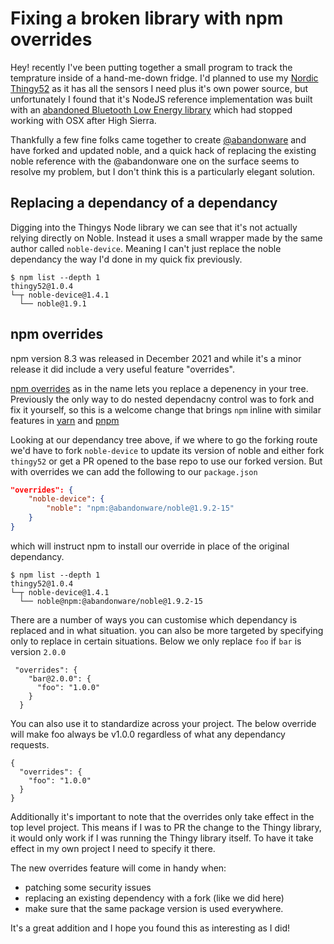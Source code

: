 # Fixing a broken library with npm overrides

Hey! recently I've been putting together a small program to track the temprature inside of a hand-me-down fridge. I'd planned to use my [Nordic Thingy52](https://www.nordicsemi.com/Products/Development-hardware/Nordic-Thingy-52) as it has all the sensors I need plus it's own power source, but unfortunately I found that it's NodeJS reference implementation was built with an [abandoned Bluetooth Low Energy library](https://github.com/noble/noble) which had stopped working with OSX after High Sierra. 

Thankfully a few fine folks came together to create [@abandonware](https://abandonware.github.io/) and have forked and updated noble, and a quick hack of replacing the existing noble reference with the @abandonware one on the surface seems to resolve my problem, but I don't think this is a particularly elegant solution.


## Replacing a dependancy of a dependancy
Digging into the Thingys Node library we can see that it's not actually relying directly on Noble. Instead it uses a small wrapper made by the same author called `noble-device`. Meaning I can't just replace the noble dependancy the way I'd done in my quick fix previously. 

```
$ npm list --depth 1
thingy52@1.0.4
└─┬ noble-device@1.4.1
  └── noble@1.9.1
```

## npm overrides
npm version 8.3 was released in December 2021 and while it's a minor release it did include a very useful feature "overrides". 

[npm overrides](https://docs.npmjs.com/cli/v8/configuring-npm/package-json#overrides) as in the name lets you replace a depenency in your tree. Previously the only way to do nested dependacny control was to fork and fix it yourself, so this is a welcome change that brings `npm` inline with similar features in [yarn](https://classic.yarnpkg.com/en/docs/selective-version-resolutions/) and [pnpm](https://pnpm.io/package_json#pnpmoverrides)


Looking at our dependancy tree above, if we where to go the forking route we'd have to fork `noble-device` to update its version of noble and either fork `thingy52` or get a PR opened to the base repo to use our forked version. But with overrides we can add the following to our `package.json`

```json
"overrides": {
    "noble-device": {
        "noble": "npm:@abandonware/noble@1.9.2-15"
    }
}
```

which will instruct npm to install our override in place of the original dependancy.


```
$ npm list --depth 1
thingy52@1.0.4
└─┬ noble-device@1.4.1
  └── noble@npm:@abandonware/noble@1.9.2-15
```

There are a number of ways you can customise which dependancy is replaced and in what situation. you can also be more targeted by specifying only to replace in certain situations. Below we only replace `foo` if `bar` is version `2.0.0`

```
 "overrides": {
    "bar@2.0.0": {
      "foo": "1.0.0"
    }
  }
```

You can also use it to standardize across your project. The below override will make foo always be v1.0.0 regardless of what any dependancy requests.

```
{
  "overrides": {
    "foo": "1.0.0"
  }
}
```

Additionally it's important to note that the overrides only take effect in the top level project. This means if I was to PR the change to the Thingy library, it would only work if I was running the Thingy library itself. To have it take effect in my own project I need to specify it there.

The new overrides feature will come in handy when:

* patching some security issues
* replacing an existing dependency with a fork (like we did here)
* make sure that the same package version is used everywhere.

It's a great addition and I hope you found this as interesting as I did!


